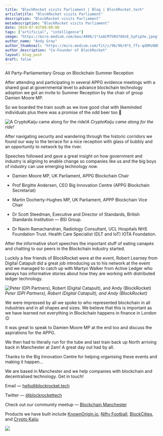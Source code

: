 ```yaml
---
title: "BlockRocket visits Parliament | Blog | BlockRocket.tech"
articletitle: "BlockRocket visits Parliament"
description: "BlockRocket visits Parliament"
metadescription: "BlockRocket visits Parliament"
date: 2019-07-02T00:00:00
tags: ["artificial", "intelligence"]
image: "https://miro.medium.com/max/4096/1*1oACMfGRX7A9zE_GyFipVw.jpeg"
author_name: "Andy Gray"
author_thumbnail: "https://miro.medium.com/fit/c/96/96/0*S_ffs-qdOMzN8RIa."
author_description: "Co-Founder of BlockRocket"
layout: blog_post
draft: false
---
```

All Party-Parliamentary Group on Blockchain Summer Reception

After attending and participating in several APPG evidence meetings with a shared goal at governmental level to advance blockchain technology adoption we got an invite to Summer Reception by the chair of group Damien Moore MP.

So we boarded the train south as we love good chat with likeminded individuals plus there was a promise of the odd beer too 🍻

![A CryptoKaiju came along for the ride!](https://cdn-images-1.medium.com/max/4096/1*1oACMfGRX7A9zE_GyFipVw.jpeg)*A CryptoKaiju came along for the ride!*

After navigating security and wandering through the historic corridors we found our way to the terrace for a nice reception with glass of bubbly and an opportunity to network by the river.

Speeches followed and gave a great insight on how government and industry is aligning to enable change so companies like us and the big boys of industry can use emerging technology *now.*

* Damien Moore MP, UK Parliament, APPG Blockchain Chair

* Prof Birgitte Andersen, CEO Big Innovation Centre (APPG Blockchain Secretariat)

* Martin Docherty-Hughes MP, UK Parliament, APPP Blockchain Vice Chair

* Dr Scott Steedman, Executive and Director of Standards, British Standards Institution — BSI Group.

* Dr Navin Ramachandran, Radiology Consultant, UCL Hospitals NHS Foundation Trust. Health Care Specialist (DLT and IoT) IOTA Foundation.

After the informative short speeches the important stuff of eating canapés and chatting to our peers in the Blockchain industry started.

Luckily a few friends of BlockRocket were at the event, Robert Learney from Digital Catapult did a great job introducing us to his network at the event and we managed to catch up with Martyn Walker from Active Ledger who always has informative stories about how they are working with distributed ledger technology.

![Peter (DPI Partners), Robert (Digital Catapult), and Andy (BlockRocket)](https://cdn-images-1.medium.com/max/2000/1*lbWDWS4Xk69tUkzDLeijLQ.png)*Peter (DPI Partners), Robert (Digital Catapult), and Andy (BlockRocket)*

We were impressed by all we spoke to who represented blockchain in all industries and in all shapes and sizes. We believe that this is important as we have learned not everything in Blockchain happens in finance in London 😉

It was great to speak to Damien Moore MP at the end too and discuss the aspirations for the APPG.

We then had to literally run for the tube and last train back up North arriving back in Manchester at 2am! A great day out had by all.

Thanks to the Big Innovation Centre for helping organising these events and making it happen…

We are based in Manchester and we help companies with blockchain and decentralised technology. Get in touch!

Email — hello@blockrocket.tech

Twitter — [@blockrockettech](https://twitter.com/blockrockettech)

Check out our community meetup — [Blockchain Manchester](https://meetup.com/BlockchainManchesterMeetup)

Products we have built include [KnownOrigin.io](http://dapp.knownorigin.io), [Nifty Football](http://niftyfootball.cards), [BlockCities](http://BlockCities.co), and [Crypto Kaiju](http://CryptoKaiju.io)

![](https://cdn-images-1.medium.com/max/2000/1*NCW1KcI7_nY_Ffn8d9Uw5Q.png)
